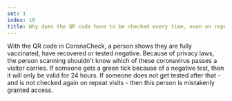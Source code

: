 ```yaml
---
set: 1
index: 10
title: Why does the QR code have to be checked every time, even on repeat visits, for example to the gym?
---
```

With the QR code in CoronaCheck, a person shows they are fully vaccinated, have recovered or tested negative. Because of privacy laws, the person scanning shouldn't know which of these coronavirus passes a visitor carries. If someone gets a green tick because of a negative test, then it will only be valid for 24 hours. If someone does not get tested after that - and is not checked again on repeat visits - then this person is mistakenly granted access. 
